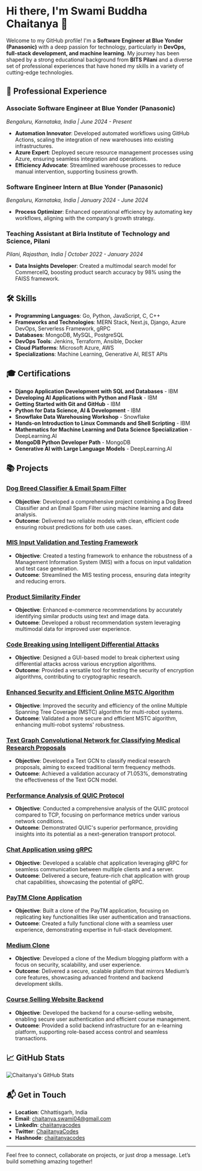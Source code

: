 
# Hi there, I'm Swami Buddha Chaitanya 👋

Welcome to my GitHub profile! I'm a **Software Engineer at Blue Yonder (Panasonic)** with a deep passion for technology, particularly in **DevOps, full-stack development, and machine learning**. My journey has been shaped by a strong educational background from **BITS Pilani** and a diverse set of professional experiences that have honed my skills in a variety of cutting-edge technologies.

## 🚀 Professional Experience

### Associate Software Engineer at Blue Yonder (Panasonic)  
*Bengaluru, Karnataka, India | June 2024 - Present*

- **Automation Innovator**: Developed automated workflows using GitHub Actions, scaling the integration of new warehouses into existing infrastructures.
- **Azure Expert**: Deployed secure resource management processes using Azure, ensuring seamless integration and operations.
- **Efficiency Advocate**: Streamlined warehouse processes to reduce manual intervention, supporting business growth.

### Software Engineer Intern at Blue Yonder (Panasonic)  
*Bengaluru, Karnataka, India | January 2024 - June 2024*

- **Process Optimizer**: Enhanced operational efficiency by automating key workflows, aligning with the company’s growth strategy.

### Teaching Assistant at Birla Institute of Technology and Science, Pilani  
*Pilani, Rajasthan, India | October 2022 - January 2024*

- **Data Insights Developer**: Created a multimodal search model for CommerceIQ, boosting product search accuracy by 98% using the FAISS framework.
  
## 🛠️ Skills

- **Programming Languages**: Go, Python, JavaScript, C, C++
- **Frameworks and Technologies**: MERN Stack, Next.js, Django, Azure DevOps, Serverless Framework, gRPC
- **Databases**: MongoDB, MySQL, PostgreSQL
- **DevOps Tools**: Jenkins, Terraform, Ansible, Docker
- **Cloud Platforms**: Microsoft Azure, AWS
- **Specializations**: Machine Learning, Generative AI, REST APIs

## 🎓 Certifications

- **Django Application Development with SQL and Databases** - IBM
- **Developing AI Applications with Python and Flask** - IBM
- **Getting Started with Git and GitHub** - IBM
- **Python for Data Science, AI & Development** - IBM
- **Snowflake Data Warehousing Workshop** - Snowflake
- **Hands-on Introduction to Linux Commands and Shell Scripting** - IBM
- **Mathematics for Machine Learning and Data Science Specialization** - DeepLearning.AI
- **MongoDB Python Developer Path** - MongoDB
- **Generative AI with Large Language Models** - DeepLearning.AI

## 📚 Projects

### [Dog Breed Classifier & Email Spam Filter](https://github.com/swamibuddhachaitanya/dog-breed-classifier-and-email-spam-filter)
- **Objective**: Developed a comprehensive project combining a Dog Breed Classifier and an Email Spam Filter using machine learning and data analysis.
- **Outcome**: Delivered two reliable models with clean, efficient code ensuring robust predictions for both use cases.

### [MIS Input Validation and Testing Framework](https://github.com/swamibuddhachaitanya/MIS_Input_validation)
- **Objective**: Created a testing framework to enhance the robustness of a Management Information System (MIS) with a focus on input validation and test case generation.
- **Outcome**: Streamlined the MIS testing process, ensuring data integrity and reducing errors.

### [Product Similarity Finder](https://github.com/swamibuddhachaitanya/-Product-Similarity-Finder)
- **Objective**: Enhanced e-commerce recommendations by accurately identifying similar products using text and image data.
- **Outcome**: Developed a robust recommendation system leveraging multimodal data for improved user experience.

### [Code Breaking using Intelligent Differential Attacks](https://github.com/swamibuddhachaitanya/Code-Breaking-using-Intelligent-Differential-Attacks)
- **Objective**: Designed a GUI-based model to break ciphertext using differential attacks across various encryption algorithms.
- **Outcome**: Provided a versatile tool for testing the security of encryption algorithms, contributing to cryptographic research.

### [Enhanced Security and Efficient Online MSTC Algorithm](https://github.com/swamibuddhachaitanya/Multiple_spanning_tree_coverage_algorithm.git)
- **Objective**: Improved the security and efficiency of the online Multiple Spanning Tree Coverage (MSTC) algorithm for multi-robot systems.
- **Outcome**: Validated a more secure and efficient MSTC algorithm, enhancing multi-robot systems' robustness.

### [Text Graph Convolutional Network for Classifying Medical Research Proposals](#)
- **Objective**: Developed a Text GCN to classify medical research proposals, aiming to exceed traditional term frequency methods.
- **Outcome**: Achieved a validation accuracy of 71.053%, demonstrating the effectiveness of the Text GCN model.

### [Performance Analysis of QUIC Protocol](https://github.com/swamibuddhachaitanya/QUIC_Interview_Prep)
- **Objective**: Conducted a comprehensive analysis of the QUIC protocol compared to TCP, focusing on performance metrics under various network conditions.
- **Outcome**: Demonstrated QUIC's superior performance, providing insights into its potential as a next-generation transport protocol.

### [Chat Application using gRPC](#)
- **Objective**: Developed a scalable chat application leveraging gRPC for seamless communication between multiple clients and a server.
- **Outcome**: Delivered a secure, feature-rich chat application with group chat capabilities, showcasing the potential of gRPC.

### [PayTM Clone Application](https://github.com/swamibuddhachaitanya/Paytm-Clone)
- **Objective**: Built a clone of the PayTM application, focusing on replicating key functionalities like user authentication and transactions.
- **Outcome**: Created a fully functional clone with a seamless user experience, demonstrating expertise in full-stack development.

### [Medium Clone](https://github.com/swamibuddhachaitanya/Medium-Clone)
- **Objective**: Developed a clone of the Medium blogging platform with a focus on security, scalability, and user experience.
- **Outcome**: Delivered a secure, scalable platform that mirrors Medium’s core features, showcasing advanced frontend and backend development skills.

### [Course Selling Website Backend](https://github.com/swamibuddhachaitanya/Course-Selling-Website.git)
- **Objective**: Developed the backend for a course-selling website, enabling secure user authentication and efficient course management.
- **Outcome**: Provided a solid backend infrastructure for an e-learning platform, supporting role-based access control and seamless transactions.

## 📈 GitHub Stats

![Chaitanya's GitHub Stats](https://github-readme-stats.vercel.app/api?username=swamibuddhachaitanya&show_icons=true&theme=radical)

## 📬 Get in Touch

- **Location**: Chhattisgarh, India
- **Email**: chaitanya.swami04@gmail.com
- **LinkedIn**: [chaiitanyacodes](https://www.linkedin.com/in/chaiitanyacodes/)
- **Twitter**: [ChaiitanyaCodes](https://x.com/ChaiitanyaCodes)
- **Hashnode**: [chaiitanyacodes](https://chaiitanyacodes.hashnode.dev/)
---

Feel free to connect, collaborate on projects, or just drop a message. Let’s build something amazing together!
